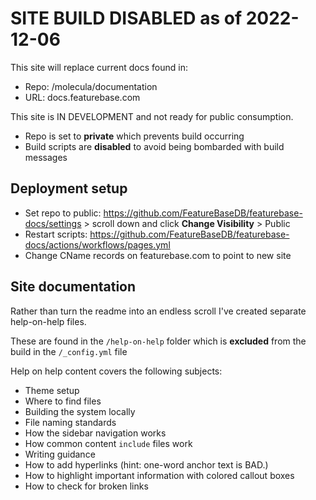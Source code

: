 # SITE BUILD DISABLED as of 2022-12-06

This site will replace current docs found in:

* Repo: /molecula/documentation
* URL: docs.featurebase.com

This site is IN DEVELOPMENT and not ready for public consumption.

* Repo is set to **private** which prevents build occurring
* Build scripts are **disabled** to avoid being bombarded with build messages

## Deployment setup

* Set repo to public: https://github.com/FeatureBaseDB/featurebase-docs/settings > scroll down and click **Change Visibility** > Public
* Restart scripts: https://github.com/FeatureBaseDB/featurebase-docs/actions/workflows/pages.yml
* Change CName records on featurebase.com to point to new site

## Site documentation

Rather than turn the readme into an endless scroll I've created separate help-on-help files.

These are found in the `/help-on-help` folder which is **excluded** from the build in the `/_config.yml` file

Help on help content covers the following subjects:

* Theme setup
* Where to find files
* Building the system locally
* File naming standards
* How the sidebar navigation works
* How common content `include` files work
* Writing guidance
* How to add hyperlinks (hint: one-word anchor text is BAD.)
* How to highlight important information with colored callout boxes
* How to check for broken links
